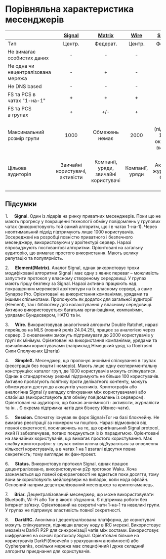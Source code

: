 # Порівняльна характеристика месенджерів 

|                                    |   [Signal](https://signal.org/)    |     [Matrix](https://element.io/)     | [Wire](https://wire.com/en/) |      [SimpleX](https://simplex.chat/)      | [Session](https://getsession.org/) |                   [Status](https://status.app/)                    |   [Briar](https://briarproject.org/)    | [DarkIRC](https://darkrenaissance.github.io/darkfi/misc/darkirc/darkirc.html) |
| ---------------------------------- | :--------------------------------: | :-----------------------------------: | :--------------------------: | :----------------------------------------: | :--------------------------------: | :----------------------------------------------------------------: | :-------------------------------------: | :---------------------------------------------------------------------------: |
| Тип                                |               Центр.               |               Федерат.                |            Центр.            |                  Федерат.                  |              Федерат.              |                              Федерат.                              |                Децентр.                 |                                   Децентр.                                    |
| Не вимагає особистих даних         |                 -                  |                   -                   |              -               |                     +                      |                 +                  |                                 +                                  |                    +                    |                                       +                                       |
| Не одна чи нецентралізована мережа |                 -                  |                   +                   |              -               |                     +                      |                 +                  |                                 +                                  |                    +                    |                                       -                                       |
| Не DNS based                       |                 -                  |                   -                   |              -               |                     +                      |                 +                  |                                 +                                  |                    +                    |                                       +                                       |
| FS та PCS в <br>чатах "1-на-1"     |                 +                  |                   +                   |              +               |                     +                      |                 -                  |                                 +                                  |                    +                    |                                       -                                       |
| FS та PCS<br>в групах              |                 +                  |                  +/-                  |              +               |                     +                      |                 -                  |                                 +                                  |                    -                    |                                       -                                       |
| Максимальний<br>розмір групи       |                1000                |            Обмежень немає             |             2000             | 100<br>(підтримка 1000 в окремому випадку) |                100                 |                                 20                                 |                   50                    |                        Залежить в обмежень IRC мережі                         |
| Цільова <br>аудиторія              | Звичайні користувачі,<br>активісти | Компанії, уряди, звичайні користувачі |       Компанії, уряди        |       Активісти, журналісти, бізнес        |        Звичайні користувачі        | Web3 спільнота,<br>зацікавлена у месенджері<br>+<br>криптогаманець | Користувачі<br>без доступу до інтернету |                    Користувачі <br>DarkFi,<br>Cypherpanks                     |


## Підсумки

1.     **Signal**. Один із лідерів на ринку приватних месенджерів. Поки що не мають прогресу у покращенні технології обміну повідомлень у групових чатах (використовують той самий алгоритм, що і в чатах 1-на-1). Через неоптимальний підхід підтримують лише 1000 користувачів. Зосереджені на розробці повністю приватного і безпечного месенджеру, використовуючи у архітектурі сервер. Наразі впроваджують постквантові алгоритми.
Орієнтовані на загальну аудиторію, що вимагає простого використання. Мають велику репутацію та популярність.

2.     **Element(Matrix)**. Аналог Signal, однак використовує трохи модифіковані алгоритми Signal і має одну з явних переваг – можливість запустити протокол у власному створеному середовищі. У групах мають гіршу безпеку за Signal. Наразі активно працюють над покращенням мережевої архітектури на їх власному сервері, а саме Synapse Pro.
Орієнтовані на використання компаніями, урядами та іншими спільнотами. Пропонують як додаток для загальної аудиторії (Element), так і бібліотеку для налаштування у власному середовищі. Активно використовується багатьма організаціями, компаніями, урядами: Бундесвером, НАТО та ін.


3.     **Wire.** Використовував аналогічний алгоритм Double Ratchet, наразі перейшов на MLS (повний реліз 24.04.25), працює за аналогією через сервер. З оновленням зможуть підтримувати до 2000 користувачів у групі як мінімум.
Орієнтовані на використання компаніями, урядами та звичайними користувачами (наприклад Німецький уряд та Повітряні Сили Сполучених Штатів)

4.     **SimpleX.** Месенджер, що пропонує анонімні спілкування в групах (реєстрація без пошти і номерів). Мають лише одну експериментальну конструкцію: каталог груп, де 1000 користувачів можуть спілкуватися. Однак в стандартному режимі підтримують не більше 100 користувачів. Активно пропагують політику проти делікатного контенту, можуть обмежувати доступ до аккаунтів учасників. Криптографія або аналогічна Signal (у випадку спілкування між користувачами) або слабкіша (використовують для обміну повідомлень із сервером).
Орієнтовані на аудиторію, що бажає анонімності : активісти, журналісти та ін. . Є окрема підтримка чатів для бізнесу (бізнес-чати). 

5.     **Session.** Спочатку існував як форк Signal+Tor на базі блокчейну. Не вимагає реєстрації за номером чи поштою. Наразі відмовився від повної секретності, посилаючись на те, що оригінальний Signal protocol, який її забезпечував, погано поєднується із їх парадигмою.
Орієнтовані на звичайних користувачів, що вимагає простого користування. Має слабку криптографію: у групах зміни ключа відбуваються за оновлення кількості користувачів, а в чатах 1 на 1 взагалі відсутня повна секретність; тому виглядає як фан-проект.

6.     **Status.** Використовує протокол Signal, однак працює децентралізовано, використовуючи p2p протокол Waku. Хоча зазначається що повної одноранговості не вдається поки досягти, тому вони використовують мейлсервери на випадок, коли нода офлайн. 
Основний напрям децентралізований месенджер та криптогаманець. 

7.     **Briar.** Децентралізований месенджер, що може використовувати Bluetooth, Wi-Fi або Tor в якості з’єднання. Є підтримка роботи без інтернет зв’язку. 
Орієнтований на секретні чати 1-на-1 та невеликі групи. У групах не підтримує властивість повної секретності. 

8.     **DarkIRC.** Анонімна і децентралізована платформа, де користувачі можуть спілкуватися, піднявши власну ноду в IRC мережі. Використовує механізм DarkFi P2P для синхронізації чатів між хостами. Використовує шифрування на основі протоколу Signal.
Орієнтовані більше на користувачів DarkFi(блокчейн з урахуванням анонімності) або Cypherpanks, оскільки мережа має специфічний і дуже складний алгоритм приєднання для користувачів. 